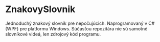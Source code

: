 ZnakovySlovnik
==============
Jednoduchý znakový slovník pre nepočujúcich. Naprogramovaný v C# (WPF) pre platformu Windows.
Súčasťou repozitára nie sú samotné slovníkové videá, len zdrojový kód programu.
